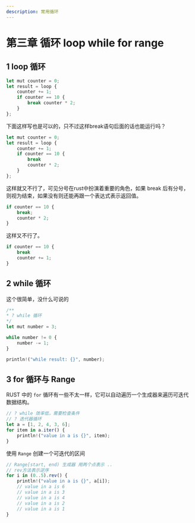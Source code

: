```yaml
---
description: 常用循环
---
```


# 第三章 循环 loop while for range

## 1 loop 循环

```javascript
let mut counter = 0;
let result = loop {
    counter += 1;
    if counter == 10 {
        break counter * 2;
    }
};
```

下面这样写也是可以的，只不过这样break语句后面的话也能运行吗？

```javascript
let mut counter = 0;
let result = loop {
    counter += 1;
    if counter == 10 {
        break
        counter * 2;
    }
};
```

这样就又不行了，可见分号在rust中扮演着重要的角色，如果 break 后有分号，则视为结束，如果没有则还能再跟一个表达式表示返回值。

```javascript
if counter == 10 {
    break;
    counter * 2;
}
```

这样又不行了。

```javascript
if counter == 10 {
    break
    counter += 1;
}
```

## 2 while 循环

这个很简单，没什么可说的

```javascript
/**
* ? while 循环
*/
let mut number = 3;

while number != 0 {
    number -= 1;
}

println!("while result: {}", number);
```

## 3 for 循环与 Range

RUST 中的 `for` 循环有一些不太一样，它可以自动遍历一个生成器来遍历可迭代数据结构。

```javascript
// ? while 效率低，需要检查条件
// ? 迭代器循环
let a = [1, 2, 4, 3, 6];
for item in a.iter() {
    println!("value in a is {}", item);
}
```

使用 `Range` 创建一个可迭代的区间

```javascript
// Range[start, end) 生成器 用两个点表示 .. 
// rev方法表示逆序
for i in (0..5).rev() {
    println!("value in a is {}", a[i]);
    // value in a is 6
    // value in a is 3
    // value in a is 4
    // value in a is 2
    // value in a is 1
}
```

